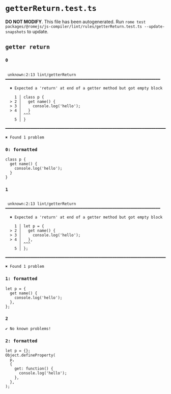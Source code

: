 # `getterReturn.test.ts`

**DO NOT MODIFY**. This file has been autogenerated. Run `rome test packages/@romejs/js-compiler/lint/rules/getterReturn.test.ts --update-snapshots` to update.

## `getter return`

### `0`

```

 unknown:2:13 lint/getterReturn ━━━━━━━━━━━━━━━━━━━━━━━━━━━━━━━━━━━━━━━━━━━━━━━━━━━━━━━━━━━━━━━━━━━━

  ✖ Expected a 'return' at end of a getter method but got empty block

    1 │ class p {
  > 2 │   get name() {
  > 3 │     console.log('hello');
  > 4 │   }
      │ ^^^
    5 │ }

━━━━━━━━━━━━━━━━━━━━━━━━━━━━━━━━━━━━━━━━━━━━━━━━━━━━━━━━━━━━━━━━━━━━━━━━━━━━━━━━━━━━━━━━━━━━━━━━━━━━

✖ Found 1 problem

```

### `0: formatted`

```
class p {
  get name() {
    console.log('hello');
  }
}

```

### `1`

```

 unknown:2:13 lint/getterReturn ━━━━━━━━━━━━━━━━━━━━━━━━━━━━━━━━━━━━━━━━━━━━━━━━━━━━━━━━━━━━━━━━━━━━

  ✖ Expected a 'return' at end of a getter method but got empty block

    1 │ let p = {
  > 2 │   get name() {
  > 3 │     console.log('hello');
  > 4 │   },
      │ ^^^
    5 │ };

━━━━━━━━━━━━━━━━━━━━━━━━━━━━━━━━━━━━━━━━━━━━━━━━━━━━━━━━━━━━━━━━━━━━━━━━━━━━━━━━━━━━━━━━━━━━━━━━━━━━

✖ Found 1 problem

```

### `1: formatted`

```
let p = {
  get name() {
    console.log('hello');
  },
};

```

### `2`

```
✔ No known problems!

```

### `2: formatted`

```
let p = {};
Object.defineProperty(
  p,
  {
    get: function() {
      console.log('hello');
    },
  },
);

```
